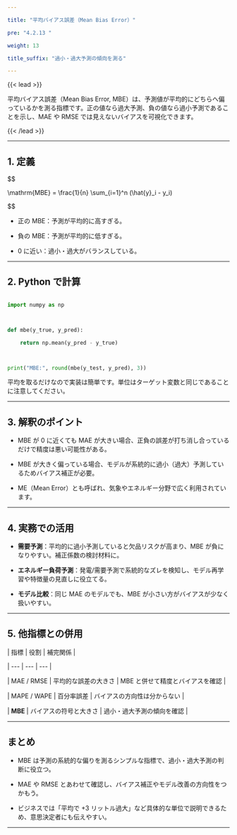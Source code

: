 ```yaml
---

title: "平均バイアス誤差（Mean Bias Error）"

pre: "4.2.13 "

weight: 13

title_suffix: "過小・過大予測の傾向を測る"

---
```




{{< lead >}}

平均バイアス誤差（Mean Bias Error, MBE）は、予測値が平均的にどちらへ偏っているかを測る指標です。正の値なら過大予測、負の値なら過小予測であることを示し、MAE や RMSE では見えないバイアスを可視化できます。

{{< /lead >}}



---



## 1. 定義



$$

\mathrm{MBE} = \frac{1}{n} \sum_{i=1}^n (\hat{y}_i - y_i)

$$



- 正の MBE：予測が平均的に高すぎる。

- 負の MBE：予測が平均的に低すぎる。

- 0 に近い：過小・過大がバランスしている。



---



## 2. Python で計算



```python

import numpy as np



def mbe(y_true, y_pred):

    return np.mean(y_pred - y_true)



print("MBE:", round(mbe(y_test, y_pred), 3))

```



平均を取るだけなので実装は簡単です。単位はターゲット変数と同じであることに注意してください。



---



## 3. 解釈のポイント



- MBE が 0 に近くても MAE が大きい場合、正負の誤差が打ち消し合っているだけで精度は悪い可能性がある。

- MBE が大きく偏っている場合、モデルが系統的に過小（過大）予測しているためバイアス補正が必要。

- ME（Mean Error）とも呼ばれ、気象やエネルギー分野で広く利用されています。



---



## 4. 実務での活用



- **需要予測**：平均的に過小予測していると欠品リスクが高まり、MBE が負になりやすい。補正係数の検討材料に。

- **エネルギー負荷予測**：発電/需要予測で系統的なズレを検知し、モデル再学習や特徴量の見直しに役立てる。

- **モデル比較**：同じ MAE のモデルでも、MBE が小さい方がバイアスが少なく扱いやすい。



---



## 5. 他指標との併用



| 指標 | 役割 | 補完関係 |

| --- | --- | --- |

| MAE / RMSE | 平均的な誤差の大きさ | MBE と併せて精度とバイアスを確認 |

| MAPE / WAPE | 百分率誤差 | バイアスの方向性は分からない |

| **MBE** | バイアスの符号と大きさ | 過小・過大予測の傾向を確認 |



---



## まとめ



- MBE は予測の系統的な偏りを測るシンプルな指標で、過小・過大予測の判断に役立つ。

- MAE や RMSE とあわせて確認し、バイアス補正やモデル改善の方向性をつかもう。

- ビジネスでは「平均で +3 リットル過大」など具体的な単位で説明できるため、意思決定者にも伝えやすい。



---

